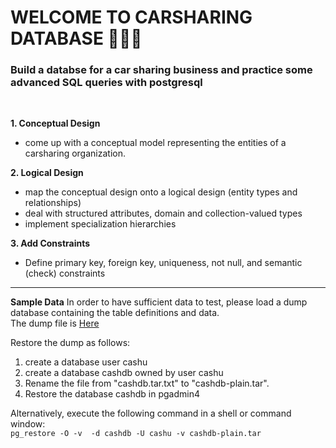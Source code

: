 # WELCOME TO CARSHARING DATABASE 🚗🚙🚛 
### Build a databse for a car sharing business and practice some advanced SQL queries with postgresql  
  
</br>

**1. Conceptual Design**
- come up with a conceptual model representing the entities of a carsharing organization.

**2. Logical Design**
- map the conceptual design onto a logical design (entity types and relationships) 
- deal with structured attributes, domain and collection-valued types
- implement specialization hierarchies

**3. Add Constraints**
- Define primary key, foreign key, uniqueness, not null, and semantic (check) constraints 

---
**Sample Data**
In order to have sufficient data to test, please load a dump database containing the table definitions and data.  
The dump file is [Here](https://www.ifi.uzh.ch/dbtg/teaching/courses/DatabaseLab/uebungen/cashdb.tar.txt.txt)  
  
Restore the dump as follows:
1) create a database user cashu 
2) create a database cashdb owned by user cashu
3) Rename the file from "cashdb.tar.txt" to "cashdb-plain.tar".
4) Restore the database cashdb in pgadmin4 

Alternatively, execute the following command in a shell or command window:  
`pg_restore -O -v  -d cashdb -U cashu -v cashdb-plain.tar`
